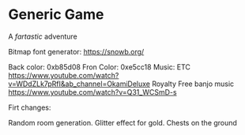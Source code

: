 
# Generic Game

A *fartastic* adventure

Bitmap font generator:
https://snowb.org/

Back color: 0xb85d08
Fron Color: 0xe5cc18
Music: ETC
https://www.youtube.com/watch?v=WDdZLk7pRfI&ab_channel=OkamiDeluxe
Royalty Free banjo music
https://www.youtube.com/watch?v=Q31_WCSmD-s


Firt changes:

Random room generation.
Glitter effect for gold.
Chests on the ground